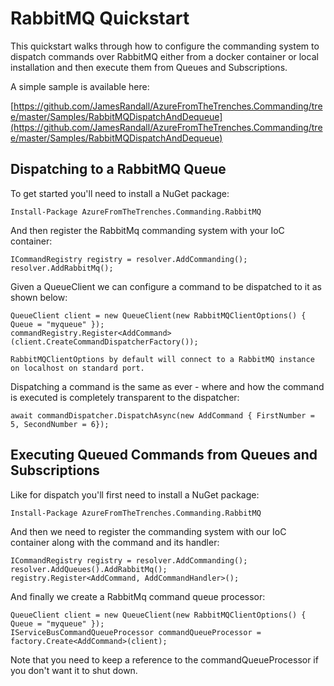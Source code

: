 # RabbitMQ Quickstart

This quickstart walks through how to configure the commanding system to dispatch commands over RabbitMQ either from a docker container or local installation and then execute them from Queues and Subscriptions.

A simple sample is available here:

[https://github.com/JamesRandall/AzureFromTheTrenches.Commanding/tree/master/Samples/RabbitMQDispatchAndDequeue](https://github.com/JamesRandall/AzureFromTheTrenches.Commanding/tree/master/Samples/RabbitMQDispatchAndDequeue)

## Dispatching to a RabbitMQ Queue

To get started you'll need to install a NuGet package:

    Install-Package AzureFromTheTrenches.Commanding.RabbitMQ

And then register the RabbitMq commanding system with your IoC container:

    ICommandRegistry registry = resolver.AddCommanding();
    resolver.AddRabbitMq();

Given a QueueClient we can configure a command to be dispatched to it as shown below:

    QueueClient client = new QueueClient(new RabbitMQClientOptions() { Queue = "myqueue" });
    commandRegistry.Register<AddCommand>(client.CreateCommandDispatcherFactory());

    RabbitMQClientOptions by default will connect to a RabbitMQ instance on localhost on standard port.

Dispatching a command is the same as ever - where and how the command is executed is completely transparent to the dispatcher:

    await commandDispatcher.DispatchAsync(new AddCommand { FirstNumber = 5, SecondNumber = 6});

## Executing Queued Commands from Queues and Subscriptions

Like for dispatch you'll first need to install a NuGet package:

    Install-Package AzureFromTheTrenches.Commanding.RabbitMQ

And then we need to register the commanding system with our IoC container along with the command and its handler:

    ICommandRegistry registry = resolver.AddCommanding();
    resolver.AddQueues().AddRabbitMq();
    registry.Register<AddCommand, AddCommandHandler>();

And finally we create a RabbitMq command queue processor:

    QueueClient client = new QueueClient(new RabbitMQClientOptions() { Queue = "myqueue" });
    IServiceBusCommandQueueProcessor commandQueueProcessor = factory.Create<AddCommand>(client);

Note that you need to keep a reference to the commandQueueProcessor if you don't want it to shut down.
